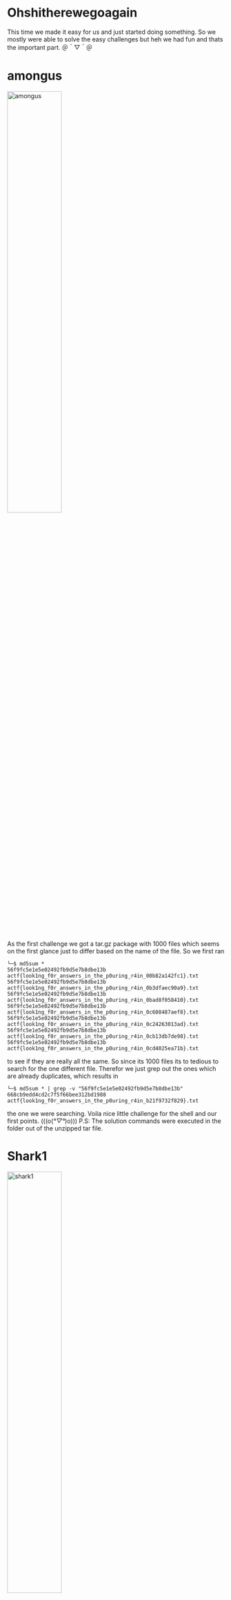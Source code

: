 # <a name="Ohshitherewegoagain"></a>Ohshitherewegoagain

This time we made it easy for us and just started doing something. So we mostly were able to solve the easy challenges but heh we had fun and thats the important part. ＠＾▽＾＠

# <a name="amongus"></a>amongus

 <img src="https://raw.githubusercontent.com/bsempir0x65/CTF_Writeups/main/AngstromCTF_2022/img/amongus.png" alt="amongus" width="50%" height="50%">

As the first challenge we got a tar.gz package with 1000 files which seems on the first glance just to differ based on the name of the file. So we first ran
```console
└─$ md5sum *                                             
56f9fc5e1e5e02492fb9d5e7b8dbe13b  actf{look1ng_f0r_answers_in_the_p0uring_r4in_00b82a142fc1}.txt
56f9fc5e1e5e02492fb9d5e7b8dbe13b  actf{look1ng_f0r_answers_in_the_p0uring_r4in_0b3dfaec90a9}.txt
56f9fc5e1e5e02492fb9d5e7b8dbe13b  actf{look1ng_f0r_answers_in_the_p0uring_r4in_0bad8f058410}.txt
56f9fc5e1e5e02492fb9d5e7b8dbe13b  actf{look1ng_f0r_answers_in_the_p0uring_r4in_0c608487aef8}.txt
56f9fc5e1e5e02492fb9d5e7b8dbe13b  actf{look1ng_f0r_answers_in_the_p0uring_r4in_0c24263013ad}.txt
56f9fc5e1e5e02492fb9d5e7b8dbe13b  actf{look1ng_f0r_answers_in_the_p0uring_r4in_0cb13db7de98}.txt
56f9fc5e1e5e02492fb9d5e7b8dbe13b  actf{look1ng_f0r_answers_in_the_p0uring_r4in_0cd4025ea71b}.txt
```
to see if they are really all the same. So since its 1000 files its to tedious to search for the one different file. Therefor we just grep out the ones which are already duplicates, which results in
```console
└─$ md5sum * | grep -v "56f9fc5e1e5e02492fb9d5e7b8dbe13b"
668cb9edd4cd2c7f5f66bee312bd1988  actf{look1ng_f0r_answers_in_the_p0uring_r4in_b21f9732f829}.txt
```
the one we were searching. Voila nice little challenge for the shell and our first points. (((o(*°▽°*)o)))
P.S: The solution commands were executed in the folder out of the unzipped tar file.

# <a name="Shark1"></a>Shark1

 <img src="https://raw.githubusercontent.com/bsempir0x65/CTF_Writeups/main/AngstromCTF_2022/img/shark1.png" alt="shark1" width="50%" height="50%">

Based on the name and the fact that we get a pcap file its time to bring out wireshark or whatever package inspection tool you like. (o^ ^o)
Once uponed up with wireshark we can see that we have a quite short recording with 27 packages. So you could just search for actf as first part of each Flag which gives you:

 <img src="https://raw.githubusercontent.com/bsempir0x65/CTF_Writeups/main/AngstromCTF_2022/img/shark1_wire.png" alt="shark1_wire" width="50%" height="50%">

But this is too easy. We like to understand the conversation happening so we followed the TCP Stream:

 <img src="https://raw.githubusercontent.com/bsempir0x65/CTF_Writeups/main/AngstromCTF_2022/img/shark1_wire2.png" alt="shark1_wire2" width="50%" height="50%">

which gives us a way easier method to copy paste the flag (ｏ・_・)ノ”(ノ_<、).

# <a name="Shark2"></a>Shark2

 <img src="https://raw.githubusercontent.com/bsempir0x65/CTF_Writeups/main/AngstromCTF_2022/img/shark2.png" alt="shark2" width="50%" height="50%">

Followed by Shark1 we thought why not do Shark2 ? So we did. Again we got a pcap file to work with. So we used the follow TCP Stream method to see if something interesting comes up. Once we went trough the different streams we saw in tcp.stream 1 an interesting message.

 <img src="https://raw.githubusercontent.com/bsempir0x65/CTF_Writeups/main/AngstromCTF_2022/img/shark2_wire.png" alt="shark2_wire" width="50%" height="50%">

So we were pretty sure that the flag is hidden within the next TCP Stream. 

 <img src="https://raw.githubusercontent.com/bsempir0x65/CTF_Writeups/main/AngstromCTF_2022/img/shark2_wire2.png" alt="shark2_wire2" width="50%" height="50%">

So based on words like photoshop which is a image editing program we concluded that its probably a picture what was sent here. But when we checked if we can export the content of a HTTP connection wireshark said "no no there is nothing" (＃＞＜).
So we then googled the file header info a knew then that [JFIF](https://en.wikipedia.org/wiki/JPEG_File_Interchange_Format) is actually something like a jpeg. So the easy way people probably used is just to export the TCP stream in raw format and pingo. But not us we are not so clever ヽ༼௵ل͜௵༽ﾉ.
What we did is used the tool foremost on the pcap file which found also this header in the pcap file and extracted for us the jpeg. Not sure why but the exported one is a bit glitchy so we have unique one.

 <img src="https://raw.githubusercontent.com/bsempir0x65/CTF_Writeups/main/AngstromCTF_2022/img/00000009.jpg" alt="shark2_wire3" width="50%" height="50%">

Another one solved, good run !

# <a name="The Flash"></a>The Flash

 <img src="https://raw.githubusercontent.com/bsempir0x65/CTF_Writeups/main/AngstromCTF_2022/img/theflash.png" alt="theflash" width="50%" height="50%">

Next we moved on and tried next a web challenge. For this challenge we got a website which shows us already the flag format with according to the text is not the right one. But we don't fall for such simple tricks and tried it on the angstrom website. Yeah it was wrong but you never know in times like this with all the misinformation's.
After a closer look we could see that a javascript file is responsible for quickly changing the context of the site and the hint in the exercise also suggest to watch a certain DOM object to get notified when it gets changed and you then can just print out the flag. Too easy.
So first lets have a look on this nice javascript:

```js
const _0x15c166 = _0x43fe;
(function (_0x20ab81, _0xdea176) {
  const _0x3bb316 = _0x43fe,
  _0x25fbaf = _0x20ab81();
  while (!![]) {
    try {
      const _0x58137d = - parseInt(_0x3bb316(212, 'H3tY')) / 1 + - parseInt(_0x3bb316(215, 'nwZz')) / 2 + parseInt(_0x3bb316(225, '%[Nl')) / 3 + parseInt(_0x3bb316(214, 'ub7C')) / 4 * ( - parseInt(_0x3bb316(231, '3RP4')) / 5) + parseInt(_0x3bb316(217, '9V4u')) / 6 + parseInt(_0x3bb316(223, 't*r!')) / 7 * (parseInt(_0x3bb316(207, 'SMMO')) / 8) + parseInt(_0x3bb316(226, '6%rI')) / 9 * (parseInt(_0x3bb316(230, '3RP4')) / 10);
      if (_0x58137d === _0xdea176) break;
       else _0x25fbaf['push'](_0x25fbaf['shift']());
    } catch (_0xa016d7) {
      _0x25fbaf['push'](_0x25fbaf['shift']());
    }
  }
}(_0x4733, 708077));
const x = document['getElementById'](_0x15c166(229, 'q!!U'));
setInterval(() =>{
  const _0x24a935 = _0x15c166;
  Math[_0x24a935(209, '&EwH')]() < 0.05 && (x[_0x24a935(220, '1WY2')] = [
    115,
    113,
    128,
    110,
    137,
    129,
    132,
    65,
    65,
    112,
    139,
    101,
    120,
    67,
    121,
    111,
    101,
    128,
    124,
    65,
    101,
    110,
    120,
    64,
    129,
    124,
    135
  ][_0x24a935(219, 'H3tY')](_0x4cabe2=>String[_0x24a935(216, 'Ceiy')](_0x4cabe2 - 13 ^ 7)) [_0x24a935(224, '1WY2')](''), setTimeout(() =>x[_0x24a935(227, '5HF&')] = _0x24a935(222, '($xo'), 10));
}, 100);
function _0x43fe(_0x297222, _0x4c5119) {
  const _0x47338c = _0x4733();
  return _0x43fe = function (_0x43fe0d, _0x2873da) {
    _0x43fe0d = _0x43fe0d - 207;
    let _0x3df1f6 = _0x47338c[_0x43fe0d];
    if (_0x43fe['jYleOi'] === undefined) {
      var _0x484b33 = function (_0x406fee) {
        const _0x292a9c = 'abcdefghijklmnopqrstuvwxyzABCDEFGHIJKLMNOPQRSTUVWXYZ0123456789+/=';
        let _0x2734de = '',
        _0x46bc7d = '';
        for (let _0x89c327 = 0, _0x3d5185, _0x35bd82, _0x15d96e = 0; _0x35bd82 = _0x406fee['charAt'](_0x15d96e++); ~_0x35bd82 && (_0x3d5185 = _0x89c327 % 4 ? _0x3d5185 * 64 + _0x35bd82 : _0x35bd82, _0x89c327++ % 4) ? _0x2734de += String['fromCharCode'](255 & _0x3d5185 >> ( - 2 * _0x89c327 & 6)) : 0) {
          _0x35bd82 = _0x292a9c['indexOf'](_0x35bd82);
        }
        for (let _0x4f3ab1 = 0, _0x2b4484 = _0x2734de['length']; _0x4f3ab1 < _0x2b4484; _0x4f3ab1++) {
          _0x46bc7d += '%' + ('00' + _0x2734de['charCodeAt'](_0x4f3ab1) ['toString'](16)) ['slice']( - 2);
        }
        return decodeURIComponent(_0x46bc7d);
      };
      const _0x4cabe2 = function (_0x302eb2, _0x32783d) {
        let _0x1fbce8 = [
        ],
        _0x4d57b4 = 0,
        _0x3fd440,
        _0x49491b = '';
        _0x302eb2 = _0x484b33(_0x302eb2);
        let _0x582ee5;
        for (_0x582ee5 = 0; _0x582ee5 < 256; _0x582ee5++) {
          _0x1fbce8[_0x582ee5] = _0x582ee5;
        }
        for (_0x582ee5 = 0; _0x582ee5 < 256; _0x582ee5++) {
          _0x4d57b4 = (_0x4d57b4 + _0x1fbce8[_0x582ee5] + _0x32783d['charCodeAt'](_0x582ee5 % _0x32783d['length'])) % 256,
          _0x3fd440 = _0x1fbce8[_0x582ee5],
          _0x1fbce8[_0x582ee5] = _0x1fbce8[_0x4d57b4],
          _0x1fbce8[_0x4d57b4] = _0x3fd440;
        }
        _0x582ee5 = 0,
        _0x4d57b4 = 0;
        for (let _0xbf0a0b = 0; _0xbf0a0b < _0x302eb2['length']; _0xbf0a0b++) {
          _0x582ee5 = (_0x582ee5 + 1) % 256,
          _0x4d57b4 = (_0x4d57b4 + _0x1fbce8[_0x582ee5]) % 256,
          _0x3fd440 = _0x1fbce8[_0x582ee5],
          _0x1fbce8[_0x582ee5] = _0x1fbce8[_0x4d57b4],
          _0x1fbce8[_0x4d57b4] = _0x3fd440,
          _0x49491b += String['fromCharCode'](_0x302eb2['charCodeAt'](_0xbf0a0b) ^ _0x1fbce8[(_0x1fbce8[_0x582ee5] + _0x1fbce8[_0x4d57b4]) % 256]);
        }
        return _0x49491b;
      };
      _0x43fe['aheYsv'] = _0x4cabe2,
      _0x297222 = arguments,
      _0x43fe['jYleOi'] = !![];
    }
    const _0x2eb7bc = _0x47338c[0],
    _0xc73dee = _0x43fe0d + _0x2eb7bc,
    _0x2f959a = _0x297222[_0xc73dee];
    return !_0x2f959a ? (_0x43fe['nusGzU'] === undefined && (_0x43fe['nusGzU'] = !![]), _0x3df1f6 = _0x43fe['aheYsv'](_0x3df1f6, _0x2873da), _0x297222[_0xc73dee] = _0x3df1f6) : _0x3df1f6 = _0x2f959a,
    _0x3df1f6;
  },
  _0x43fe(_0x297222, _0x4c5119);
}
function _0x4733() {
  const _0x562851 = [
    'j2nrWRvPfbn7',
    'rKDEx8oeW6m',
    'gSk4WQlcVCkOteCxq8kaiCo8',
    'WPDTt8oVWPxcHNHdq8oWW5RcISob',
    'W5z6vfL8Emk2fKyqh0S',
    'ACobWQHmW63cTCksDrldUu7dSbm',
    'ASofW6OnWQddTSoYFq',
    'WPXcixtdT0PpW6fnbKLx',
    'cSoyW41jW7bYWRrkW6BcGmoUWQm',
    'Fe0yy2ZcQqFdHmoNe8oIAHe',
    'W4zFo1iOuZVcMqXmW7Hu',
    'WOOIfW',
    'W63cLSobW5pcUYGnWP/cGW',
    'FGhdPdFcVCk7aCkucmoIewi',
    'FXD/WR0/lCk3WOhdPuuLnZVdOYjEo8k6CderudKhnZHw',
    'lqdcImkwW5JcTCoi',
    'W67cL8ogW5G',
    'tSoTjd1mdSoXyfT7DKDq',
    'WOpcSCo0WOtdJmkngSoPBNdcUfq',
    'WPVcOHtdQ8oHWPaAxta',
    'tttcLCkuWPZcPGxcJmkcWRxdTqZdHq',
    'pSooW7hdGqu',
    'WRxcUmkFgJpdVCoMW7Oo',
    'WRBcVmkzxLtcISkDW6aujqdcUmke',
    'gCktWR3dV8kaW7/dPrHCoCkLqmo9'
  ];
  _0x4733 = function () {
    return _0x562851;
  };
  return _0x4733();
}
```
Yeah way to complex to deobfuscate it for an easy challenge. So based on the fact that i have bad Screen with some delays in the framerate why not just use that to make a video to see what the value would be ♡＾▽＾♡.

https://user-images.githubusercontent.com/87261585/167305971-ffec2fc2-eb18-4455-8d00-22c2f328d910.mp4

<video width="75%" height="75%" controls>
  <source src="https://user-images.githubusercontent.com/87261585/167305971-ffec2fc2-eb18-4455-8d00-22c2f328d910.mp4" type="video/mp4">
  https://user-images.githubusercontent.com/87261585/167305971-ffec2fc2-eb18-4455-8d00-22c2f328d910.mp4
</video>

Just to make it easy for everyone we caught it right at 5 seconds so for mplayer it would be:

 <img src="https://raw.githubusercontent.com/bsempir0x65/CTF_Writeups/main/AngstromCTF_2022/img/theflash2.png" alt="theflash2" width="50%" height="50%">

And for everyone who does not want to type it out: act{sp33dy_l1ke_th3_fl4sh} . That's not the intended way but way funnier.

# <a name="Baby3"></a>Baby3

 <img src="https://raw.githubusercontent.com/bsempir0x65/CTF_Writeups/main/AngstromCTF_2022/img/baby3.png" alt="baby3" width="50%" height="50%">

So we were given a file that according to the creators does nothing. Instead of real reverse engineering we just started with the strings command to see if the flag is in plain text already present.
```console
└─$ strings chall
/lib64/ld-linux-x86-64.so.2
?;W(
__cxa_finalize
__libc_start_main
__stack_chk_fail
libc.so.6
GLIBC_2.2.5
GLIBC_2.4
GLIBC_2.34
_ITM_deregisterTMCloneTable
__gmon_start__
_ITM_registerTMCloneTable
PTE1
u3UH
actf{emhH <-- whats this hmmm
paidmezeH
rodollarH
stomaketH
hischallH
enge_amoH
gus}
;*3$"
GCC: (GNU) 11.2.0
abi-note.c
__abi_tag
init.c
crtstuff.c
deregister_tm_clones
__do_global_dtors_aux
completed.0
__do_global_dtors_aux_fini_array_entry
frame_dummy
__frame_dummy_init_array_entry
chall.c
__FRAME_END__
_DYNAMIC
__GNU_EH_FRAME_HDR
_GLOBAL_OFFSET_TABLE_
__libc_start_main@GLIBC_2.34
_ITM_deregisterTMCloneTable
_edata
_fini
__stack_chk_fail@GLIBC_2.4
__data_start
__gmon_start__
__dso_handle
_IO_stdin_used
_end
__bss_start
main
__TMC_END__
_ITM_registerTMCloneTable
__cxa_finalize@GLIBC_2.2.5
_init
.symtab
.strtab
.shstrtab
.interp
.note.gnu.property
.note.gnu.build-id
.note.ABI-tag
.gnu.hash
.dynsym
.dynstr
.gnu.version
.gnu.version_r
.rela.dyn
.rela.plt
.init
.text
.fini
.rodata
.eh_frame_hdr
.eh_frame
.init_array
.fini_array
.dynamic
.got
.got.plt
.data
.bss
.comment
```
As you can see we were already lucky. We just needed to put these together and voila we had the flag actf{emhpaidmezerodollarstomakethischallenge_amogus}.
So this way was a bit to easy so we wanted to understand what happens and actually nothing happens. The program just loads the flag into the memory and then exits. As you can see here:

 <img src="https://raw.githubusercontent.com/bsempir0x65/CTF_Writeups/main/AngstromCTF_2022/img/baby31.png" alt="baby31" width="50%" height="50%">

# <a name="Number Game"></a>Number Game

 <img src="https://raw.githubusercontent.com/bsempir0x65/CTF_Writeups/main/AngstromCTF_2022/img/numbergame.png" alt="numbergame" width="50%" height="50%">

Again another little tool for us to challenge and once we have it we can check the solution on the server. So [binary ninja](https://cloud.binary.ninja/) as suggested does a great job but [ghidra](https://ghidra-sre.org/) were already booted:

 <img src="https://raw.githubusercontent.com/bsempir0x65/CTF_Writeups/main/AngstromCTF_2022/img/numbergame1.png" alt="numbergame1" width="50%" height="50%">

The static analysis does a great job and we can see what we need to do in order to get the flag for convenience here is the decompiled code with some comments:

```C

undefined8 main(void)

{
  int iVar1;
  undefined8 uVar2;
  size_t sVar3;
  char local_58 [72];
  int local_10; <- was unassigned as integer but based on the read_int() function call it was quite clear it had to be an int
  int local_c; <- was unassigned as integer but based on the read_int() function call it was quite clear it had to be an int
  
  puts("Welcome to clam\'s number game!");
  printf("Step right up and guess your first number: ");
  fflush(stdout);
  local_c = read_int();
  if (local_c == 314159265) { <- we know that local_c is an int to this is an int check and we can convert the hex value in an int
    printf("That\'s great, but can you follow it up? ");
    fflush(stdout);
    local_10 = read_int();
    if (local_10 + local_c == 513371337) { <- we know that local_10 + local_c is an int to this is an int check and we can convert the hex value in an int
      puts("That was the easy part. Now, what\'s the 42nd number of the Maltese alphabet?");
      getchar();
      fgets(local_58,0x40,stdin); <- takes our input
      sVar3 = strcspn(local_58,"\n"); <- cuts out the \n when we click enter 
      local_58[sVar3] = '\0';
      iVar1 = strcmp(local_58,"the airspeed velocity of an unladen swallow"); <- is the string it compares to as the last solution
      if (iVar1 == 0) {
        puts("How... how did you get that? That reference doesn\'t even make sense...");
        puts("Whatever, you can have your flag I guess.");
        print_flag();
        uVar2 = 0;
      }
      else {
        puts("Ha! I knew I would get you there!");
        uVar2 = 1;
      }
    }
    else {
      puts("Sorry but you didn\'t win :(");
      uVar2 = 1;
    }
  }
  else {
    puts("Sorry but you didn\'t win :(");
    uVar2 = 1;
  }
  return uVar2;
}
```
Based on the comments above we concluded the following entry's in order for the flag:
314159265 first number
314159265 + x = 513371337 -> x = 199212072 second number
"the airspeed velocity of an unladen swallow" third number without quotes

Which brings us
```console
└─$ nc challs.actf.co 31334
Welcome to clam's number game!
Step right up and guess your first number: 314159265
That's great, but can you follow it up? 199212072
That was the easy part. Now, what's the 42nd number of the Maltese alphabet?
the airspeed velocity of an unladen swallow
How... how did you get that? That reference doesn't even make sense...
Whatever, you can have your flag I guess.
actf{it_turns_out_you_dont_need_source_huh}
```
You could also create an easy script for that but meh was okay when you copy fast enough the answers o(^▽^)o

# <a name="Conclusion"></a>Conclusion

We had some solves and we also had some fun. Maybe this helps someone who stucked at the start to get ideas for us it was a nice CTF. Thank you angstrom team for the nice 2 to 3 hours.

